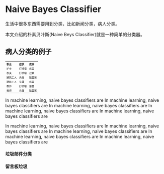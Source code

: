 <h1>Naive Bayes Classifier</h1>

<p>
生活中很多东西需要用到分类，比如新闻分类，病人分类。</p>

<p>本文介绍的朴素贝叶斯(Naive Beys Classifier)就是一种简单的分类器。</p>


<h2>病人分类的例子</h2>
<table style="text-align:left;font-size:8px">
    <tr>
        <th>职业</th>
        <th>症状</th>
        <th>疾病</th>
    </tr>
    <tr>
        <td>护士</td>
        <td>打喷嚏</td>
        <td>感冒</td>
    </tr>
    <tr>
        <td>农夫</td>
        <td>打喷嚏</td>
        <td>过敏</td>
    </tr>
    <tr>
        <td>建筑工人</td>
        <td>头痛</td>
        <td>脑震荡</td>
    </tr>
    <tr>
        <td>建筑工人</td>
        <td>头痛</td>
        <td>感冒</td>
    </tr>
    <tr>
        <td>教师</td>
        <td>打喷嚏</td>
        <td>感冒</td>
    </tr>
    <tr>
        <td>教师</td>
        <td>头痛</td>
        <td>脑震荡</td>
    </tr>
</table>
<p>
    In machine learning, naive bayes classifiers are 
    In machine learning, naive bayes classifiers are 
    In machine learning, naive bayes classifiers are 
    In machine learning, naive bayes classifiers are 
    In machine learning, naive bayes classifiers are 
</p>

<p>
    In machine learning, naive bayes classifiers are 
    In machine learning, naive bayes classifiers are 
    In machine learning, naive bayes classifiers are 
    In machine learning, naive bayes classifiers are 
    In machine learning, naive bayes classifiers are 
</p>

<h4>垃圾邮件分类</h4>
<p></p>

<h4>留言板垃圾</h4>
